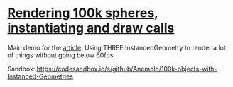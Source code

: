 # [Rendering 100k spheres, instantiating and draw calls](https://velasquezdaniel.com/blog/rendering-100k-spheres-instantianing-and-draw-calls/)

Main demo for the [article](https://velasquezdaniel.com/blog/rendering-100k-spheres-instantianing-and-draw-calls/). Using THREE.InstancedGeometry to render a lot of things without going below 60fps.

Sandbox: https://codesandbox.io/s/github/Anemolo/100k-objects-with-Instanced-Geometries
